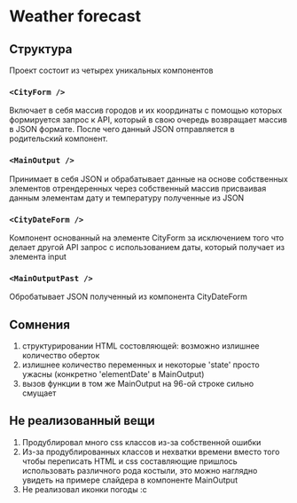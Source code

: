 # Weather forecast

## Структура

Проект состоит из четырех уникальных компонентов 

### `<CityForm />`
 Включает в себя массив городов и их координаты с помощью которых формируется запрос к API, который в свою очередь возвращает массив в JSON формате. 
 После чего данный JSON отправляется в родительский компонент.
### `<MainOutput />`
 Принимает в себя JSON и обрабатывает данные на основе собственных элементов отрендеренных через собственный массив присваивая данным элементам дату и температуру полученные из JSON
### `<CityDateForm />`
 Компонент основанный на элементе CityForm за исключением того что делает другой API запрос с использованием даты, который получает из элемента input
### `<MainOutputPast />`
 Обробатывает JSON полученный из компонента CityDateForm

## Сомнения

 1. структурировании HTML состовляющей: возможно излишнее количество оберток
 2. излишнее количество переменных и некоторые 'state' просто ужасны (конкретно 'elementDate' в MainOutput)
 3. вызов функции в том же MainOutput на 96-ой строке сильно смущает

## Не реализованный вещи

 1. Продублировал много css классов из-за собственной ошибки
 2. Из-за продублированных классов и нехватки времени вместо того чтобы переписать HTML и css составляющие пришлось использовать различного рода костыли, это можно наглядно увидеть на примере слайдера в компоненте MainOutput
 3. Не реализовал иконки погоды :c